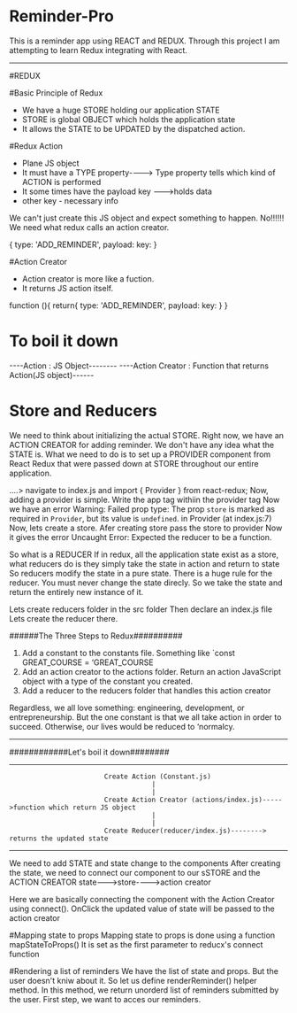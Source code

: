 # Reminder-Pro
This is a reminder app using REACT and REDUX. Through this project I am attempting to learn Redux integrating with React.
************************************************************************************************************************
#REDUX

#Basic Principle of Redux
* We have a huge STORE holding our application STATE
* STORE is global OBJECT which holds the application state
* It allows the STATE to be UPDATED by the dispatched action.

#Redux Action
* Plane JS object
* It must have a TYPE property----> Type property tells which kind of ACTION is performed
* It some times have the payload key --->holds data
* other key - necessary info

We can't just create this JS object and expect something to happen.
No!!!!!!
We need what redux calls an action creator.

{
    type: 'ADD_REMINDER',
    payload:
    key:
}

#Action Creator
* Action creator is more like a fuction.
* It returns JS action itself.

function (){
    return{
        type: 'ADD_REMINDER',
        payload:
        key:
    }
}

# To boil it down
----Action : JS Object--------
----Action Creator : Function that returns Action(JS object)------

# Store and Reducers
We need to think about initializing the actual STORE.
Right now, we have an ACTION CREATOR for adding reminder. 
We don't have any idea what the STATE is.
What we need to do is to set up a PROVIDER component from React Redux that were passed down at STORE throughout our entire application.

....> navigate to index.js and import { Provider } from react-redux;
Now, adding a provider is simple.
Write the app tag withiin the provider tag
<Provider>
    <App />
</Provider>
Now we have an error
    Warning: Failed prop type: The prop `store` is marked as required in `Provider`, but its value is `undefined`.
    in Provider (at index.js:7)
Now, lets create a store.
Afer creating store pass the store to provider
Now it gives the error
    Uncaught Error: Expected the reducer to be a function.

So what is a REDUCER
If in redux, all the application state exist as a store,
what reducers do is
they simply take the state in action and return to state
So reducers modify the state in a pure state.
There is a huge rule for the reducer.
You must never change the state direcly.
So we take the state and return the entirely new instance of it.

Lets create reducers folder in the src folder
Then declare an index.js file
Lets create the reducer there.

######The Three Steps to Redux##########

1. Add a constant to the constants file. Something like `const GREAT_COURSE = ‘GREAT_COURSE
2. Add an action creator to the actions folder. Return an action JavaScript object with a type of the constant you created.
3. Add a reducer to the reducers folder that handles this action creator

Regardless, we all love something: engineering, development, or entrepreneurship. But the one constant is that we all take action in order to succeed. Otherwise, our lives would be reduced to ‘normalcy.

*************************************************************************************************************************
############Let's boil it down########
*************************************************************************************************************************
                            Create Action (Constant.js)
                                        |
                                        |
                            Create Action Creator (actions/index.js)----->function which return JS object
                                        |
                                        |
                            Create Reducer(reducer/index.js)--------> returns the updated state
*************************************************************************************************************************
We need to add STATE and state change to the components
After creating the state, we need to connect our component to our sSTORE and the ACTION CREATOR
state--->store---->action creator

Here we are basically connecting the <APP /> component with the Action Creator using connect().
OnClick the updated value of state will be passed to the action creator

#Mapping state to props
Mapping state to props is done using a function 
mapStateToProps()
It is set as the first parameter to reducx's connect function

#Rendering a list of reminders
We have the list of state and props.
But the user doesn't kniw about  it.
So let us define renderReminder() helper method.
In this method, we return unorderd list of reminders submitted by the user.
First step, we want to acces our reminders.
